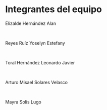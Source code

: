<h1>Integrantes del equipo</h1>

<p>Elizalde Hernández Alan</p><br>
<p>Reyes Ruíz Yoselyn Estefany</p><br>
<p>Toral Hernández Leonardo Javier</p><br>
<p>Arturo Misael Solares Velasco</p><br>
<p>Mayra Solis Lugo</p><br>